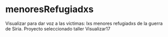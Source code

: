 # menoresRefugiadxs
Visualizar para dar voz a las víctimas: lxs menores refugiadxs de la guerra de Siria. Proyecto seleccionado taller Visualizar17
